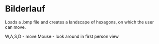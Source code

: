 # Bilderlauf
Loads a .bmp file and creates a landscape of hexagons, on which the user can move.

W,A,S,D - move
Mouse - look around in first person view
